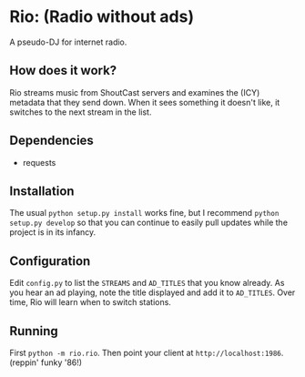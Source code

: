 Rio: (Radio without ads)
========================

A pseudo-DJ for internet radio.

How does it work?
-----------------

Rio streams music from ShoutCast servers and examines the (ICY) metadata that
they send down. When it sees something it doesn't like, it switches to the next
stream in the list.


Dependencies
------------

 * requests

Installation
------------

The usual `python setup.py install` works fine, but I recommend `python
setup.py develop` so that you can continue to easily pull updates while the
project is in its infancy.


Configuration
-------------

Edit `config.py` to list the `STREAMS` and `AD_TITLES` that you know already.
As you hear an ad playing, note the title displayed and add it to `AD_TITLES`.
Over time, Rio will learn when to switch stations.


Running
-------

First `python -m rio.rio`. Then point your client at `http://localhost:1986`.
(reppin' funky '86!)

